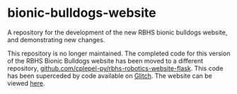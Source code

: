 # bionic-bulldogs-website
A repository for the development of the new RBHS bionic bulldogs website, and demonstrating new changes.

This repository is no longer maintained. The completed code for this version of the RBHS Bionic Bulldogs website has been moved to a different repository, [github.com/cplepel-py/rbhs-robotics-website-flask](https://github.com/cplepel-py/rbhs-robotics-website-flask). This code has been superceded by code available on [Glitch](https://glitch.com/edit/#!/rb-bulldogs-robotics-website). The website can be viewed [here](https://rb-bulldogs-robotics-website.glitch.me/).
